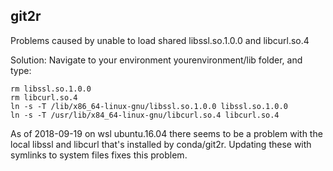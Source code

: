 ## git2r

Problems caused by unable to load shared libssl.so.1.0.0 and libcurl.so.4

Solution: Navigate to your environment yourenvironment/lib folder, and type:

```shell
rm libssl.so.1.0.0
rm libcurl.so.4
ln -s -T /lib/x86_64-linux-gnu/libssl.so.1.0.0 libssl.so.1.0.0
ln -s -T /usr/lib/x84_64-linux-gnu/libcurl.so.4 libcurl.so.4
```
As of 2018-09-19 on wsl ubuntu.16.04 there seems to be a problem with the local libssl and libcurl that's installed by conda/git2r. Updating these with symlinks to system files fixes this problem.
